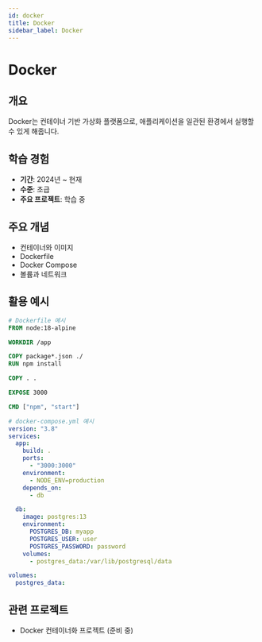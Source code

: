 ```yaml
---
id: docker
title: Docker
sidebar_label: Docker
---
```


# Docker

## 개요

Docker는 컨테이너 기반 가상화 플랫폼으로, 애플리케이션을 일관된 환경에서 실행할 수 있게 해줍니다.

## 학습 경험

- **기간**: 2024년 ~ 현재
- **수준**: 초급
- **주요 프로젝트**: 학습 중

## 주요 개념

- 컨테이너와 이미지
- Dockerfile
- Docker Compose
- 볼륨과 네트워크

## 활용 예시

```dockerfile
# Dockerfile 예시
FROM node:18-alpine

WORKDIR /app

COPY package*.json ./
RUN npm install

COPY . .

EXPOSE 3000

CMD ["npm", "start"]
```

```yaml
# docker-compose.yml 예시
version: "3.8"
services:
  app:
    build: .
    ports:
      - "3000:3000"
    environment:
      - NODE_ENV=production
    depends_on:
      - db

  db:
    image: postgres:13
    environment:
      POSTGRES_DB: myapp
      POSTGRES_USER: user
      POSTGRES_PASSWORD: password
    volumes:
      - postgres_data:/var/lib/postgresql/data

volumes:
  postgres_data:
```

## 관련 프로젝트

- Docker 컨테이너화 프로젝트 (준비 중)
